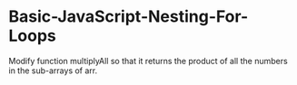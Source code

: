 # Basic-JavaScript-Nesting-For-Loops
Modify function multiplyAll so that it returns the product of all the numbers in the sub-arrays of arr.
